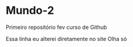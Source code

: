 # Mundo-2
Primeiro repositório fev curso de Github
 
 Essa linha eu alterei diretamente no site
Olha só